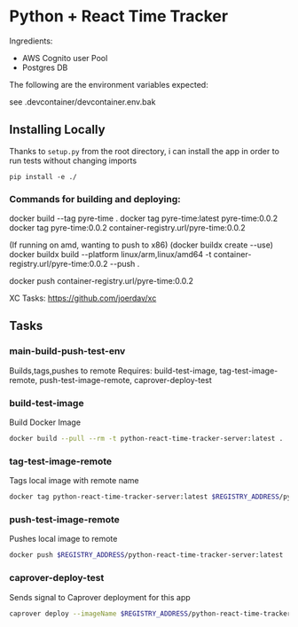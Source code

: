 # Python + React Time Tracker

Ingredients:

* AWS Cognito user Pool
* Postgres DB

The following are the environment variables expected:

see .devcontainer/devcontainer.env.bak


## Installing Locally 

Thanks to `setup.py` from the root directory, i can install the app in order to run tests without changing imports

`pip install -e ./`


### Commands for building and deploying:

docker build --tag pyre-time .
docker tag pyre-time:latest pyre-time:0.0.2
docker tag pyre-time:0.0.2 container-registry.url/pyre-time:0.0.2

(If running on amd, wanting to push to x86)
(docker buildx create --use)
docker buildx build --platform linux/arm,linux/amd64 -t container-registry.url/pyre-time:0.0.2 --push .

docker push container-registry.url/pyre-time:0.0.2


XC Tasks: https://github.com/joerdav/xc

## Tasks

### main-build-push-test-env
Builds,tags,pushes to remote
Requires: build-test-image, tag-test-image-remote, push-test-image-remote, caprover-deploy-test


### build-test-image
Build Docker Image
```sh
docker build --pull --rm -t python-react-time-tracker-server:latest .
```

### tag-test-image-remote
Tags local image with remote name

```sh
docker tag python-react-time-tracker-server:latest $REGISTRY_ADDRESS/python-react-time-tracker-server:latest
```

### push-test-image-remote
Pushes local image to remote

```sh
docker push $REGISTRY_ADDRESS/python-react-time-tracker-server:latest
```

### caprover-deploy-test
Sends signal to Caprover deployment for this app

```sh
caprover deploy --imageName $REGISTRY_ADDRESS/python-react-time-tracker-server:latest
```
